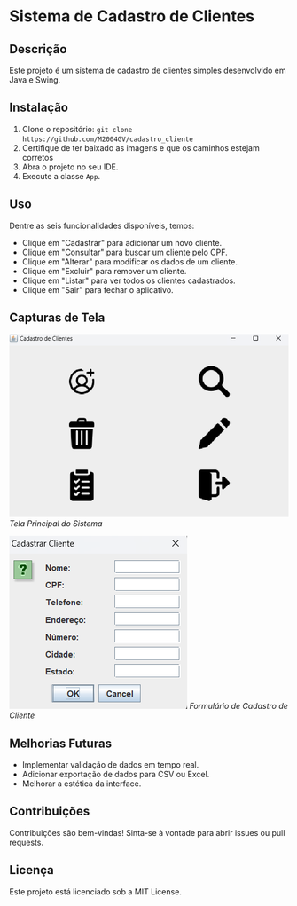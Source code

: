 # Sistema de Cadastro de Clientes

## Descrição
Este projeto é um sistema de cadastro de clientes simples desenvolvido em Java e Swing.

## Instalação
1. Clone o repositório: `git clone https://github.com/M2004GV/cadastro_cliente`
2. Certifique de ter baixado as imagens e que os caminhos estejam corretos
3. Abra o projeto no seu IDE.
4. Execute a classe `App`.

## Uso
Dentre as seis funcionalidades disponíveis, temos:
- Clique em "Cadastrar" para adicionar um novo cliente.
- Clique em "Consultar" para buscar um cliente pelo CPF.
- Clique em "Alterar" para modificar os dados de um cliente.
- Clique em "Excluir" para remover um cliente.
- Clique em "Listar" para ver todos os clientes cadastrados.
- Clique em "Sair" para fechar o aplicativo.

## Capturas de Tela
![Tela Principal](screenshots/telaprincipal.png)
*Tela Principal do Sistema*

![Cadastro de Cliente](screenshots/cadastrarcliente.png)
*Formulário de Cadastro de Cliente*


## Melhorias Futuras
- Implementar validação de dados em tempo real.
- Adicionar exportação de dados para CSV ou Excel.
- Melhorar a estética da interface.

## Contribuições
Contribuições são bem-vindas! Sinta-se à vontade para abrir issues ou pull requests.

## Licença
Este projeto está licenciado sob a MIT License.
